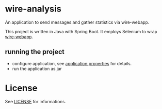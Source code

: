 # wire-analysis

An application to send messages and gather statistics via wire-webapp.

This project is written in Java with Spring Boot.
It employs Selenium to wrap [wire-webapp](https://github.com/wireapp/wire-webapp).

## running the project
- configure application, see [application.properties](./src/main/resources/application.properties) for details.
- run the application as jar

# License
See [LICENSE](./LICENSE) for informations.

